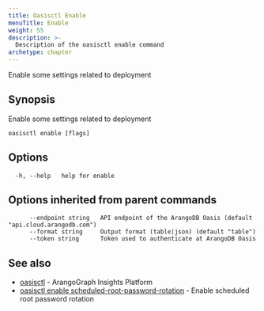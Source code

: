 ```yaml
---
title: Oasisctl Enable
menuTitle: Enable
weight: 55
description: >-
  Description of the oasisctl enable command
archetype: chapter
---
```

Enable some settings related to deployment

## Synopsis

Enable some settings related to deployment

```
oasisctl enable [flags]
```

## Options

```
  -h, --help   help for enable
```

## Options inherited from parent commands

```
      --endpoint string   API endpoint of the ArangoDB Oasis (default "api.cloud.arangodb.com")
      --format string     Output format (table|json) (default "table")
      --token string      Token used to authenticate at ArangoDB Oasis
```

## See also

* [oasisctl](../options.md)	 - ArangoGraph Insights Platform
* [oasisctl enable scheduled-root-password-rotation](enable-scheduled-root-password-rotation.md)	 - Enable scheduled root password rotation

